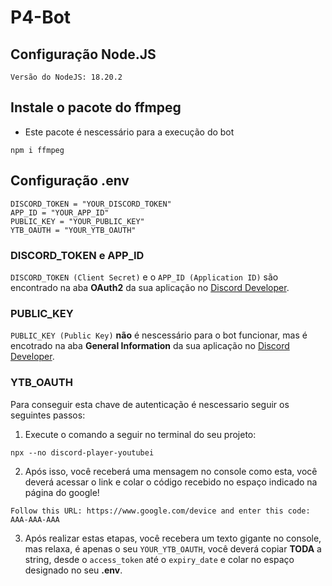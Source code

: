 # P4-Bot

## Configuração Node.JS
```
Versão do NodeJS: 18.20.2
```

## Instale o pacote do ffmpeg
* Este pacote é nescessário para a execução do bot
```
npm i ffmpeg
```

## Configuração .env
```
DISCORD_TOKEN = "YOUR_DISCORD_TOKEN"  
APP_ID = "YOUR_APP_ID"  
PUBLIC_KEY = "YOUR_PUBLIC_KEY"  
YTB_OAUTH = "YOUR_YTB_OAUTH"
```

### DISCORD_TOKEN e APP_ID

`DISCORD_TOKEN (Client Secret)` e o `APP_ID (Application ID)` são encontrado na aba **OAuth2** da sua aplicação no [Discord Developer](https://discord.com/developers/applications "Discord Developer").


### PUBLIC_KEY
`PUBLIC_KEY (Public Key)` **não** é nescessário para o bot funcionar, mas é encotrado na aba **General Information** da sua aplicação no [Discord Developer](https://discord.com/developers/applications "Discord Developer").

### YTB_OAUTH
Para conseguir esta chave de autenticação é nescessario seguir os seguintes passos:

1.  Execute o comando a seguir no terminal do seu projeto:

   ```
   npx --no discord-player-youtubei
   ```

2.  Após isso, você receberá uma mensagem no console como esta, você deverá acessar o link e colar o código recebido no espaço indicado na página do google!

   ```
   Follow this URL: https://www.google.com/device and enter this code: AAA-AAA-AAA
   ```

3. Após realizar estas etapas, você recebera um texto gigante no console, mas relaxa, é apenas o seu `YOUR_YTB_OAUTH`, você deverá copiar **TODA** a string, desde o `access_token` até o `expiry_date` e colar no espaço designado no seu  **.env**.




